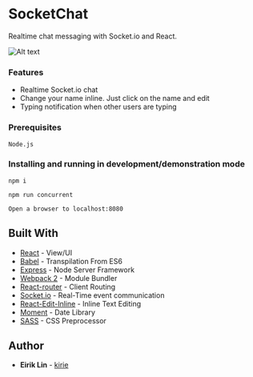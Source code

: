 # SocketChat

Realtime chat messaging with Socket.io and React.  

![Alt text](https://cloud.githubusercontent.com/assets/5178299/24074779/9dc9ec86-0bcc-11e7-8dc7-da8123773479.png "Chat")

### Features

* Realtime Socket.io chat
* Change your name inline.  Just click on the name and edit
* Typing notification when other users are typing


### Prerequisites

```
Node.js
```


### Installing and running in development/demonstration mode

```
npm i

npm run concurrent

Open a browser to localhost:8080
```


## Built With

* [React](https://github.com/facebook/react) - View/UI
* [Babel](https://github.com/babel/babel) - Transpilation From ES6
* [Express](https://github.com/expressjs/express) - Node Server Framework
* [Webpack 2](https://webpack.github.io/) - Module Bundler
* [React-router](https://github.com/ReactTraining/react-router) - Client Routing
* [Socket.io](https://socket.io/) - Real-Time event communication
* [React-Edit-Inline](https://github.com/kaivi/ReactInlineEdit) - Inline Text Editing
* [Moment](https://momentjs.com) - Date Library
* [SASS](https://sass-lang.com) - CSS Preprocessor

## Author

* **Eirik Lin** - [kirie](https://github.com/kirie)
